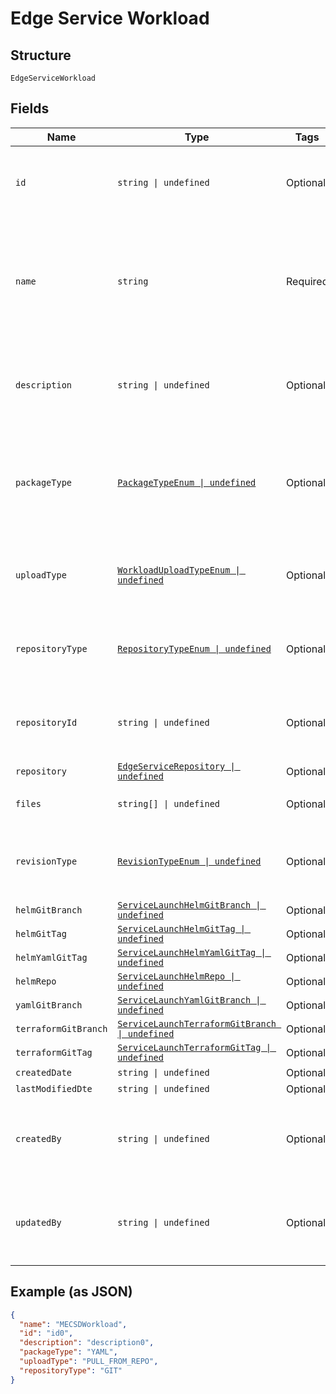 
# Edge Service Workload

## Structure

`EdgeServiceWorkload`

## Fields

| Name | Type | Tags | Description |
|  --- | --- | --- | --- |
| `id` | `string \| undefined` | Optional | **Constraints**: *Maximum Length*: `64`, *Pattern*: `^[a-zA-Z0-9\-_]+$` |
| `name` | `string` | Required | Name of the workload needs to be deployed.<br>**Constraints**: *Maximum Length*: `64`, *Pattern*: `^[a-zA-Z0-9\-_]+$` |
| `description` | `string \| undefined` | Optional | **Constraints**: *Maximum Length*: `500`, *Pattern*: `^[a-zA-Z0-9?$@#()\[\]'!,+\-=_:.&*%\s]+$` |
| `packageType` | [`PackageTypeEnum \| undefined`](../../doc/models/package-type-enum.md) | Optional | Deployment package type.<br>**Constraints**: *Maximum Length*: `100`, *Pattern*: `^[a-zA-Z0-9-_.]+$` |
| `uploadType` | [`WorkloadUploadTypeEnum \| undefined`](../../doc/models/workload-upload-type-enum.md) | Optional | **Constraints**: *Maximum Length*: `100`, *Pattern*: `^[a-zA-Z0-9-_.]+$` |
| `repositoryType` | [`RepositoryTypeEnum \| undefined`](../../doc/models/repository-type-enum.md) | Optional | **Constraints**: *Maximum Length*: `100`, *Pattern*: `^[a-zA-Z0-9-_.]+$` |
| `repositoryId` | `string \| undefined` | Optional | **Constraints**: *Maximum Length*: `64`, *Pattern*: `^[a-zA-Z0-9\-_]+$` |
| `repository` | [`EdgeServiceRepository \| undefined`](../../doc/models/edge-service-repository.md) | Optional | - |
| `files` | `string[] \| undefined` | Optional | **Constraints**: *Maximum Items*: `10000` |
| `revisionType` | [`RevisionTypeEnum \| undefined`](../../doc/models/revision-type-enum.md) | Optional | **Constraints**: *Maximum Length*: `64`, *Pattern*: `^[a-zA-Z0-9\-_]+$` |
| `helmGitBranch` | [`ServiceLaunchHelmGitBranch \| undefined`](../../doc/models/service-launch-helm-git-branch.md) | Optional | - |
| `helmGitTag` | [`ServiceLaunchHelmGitTag \| undefined`](../../doc/models/service-launch-helm-git-tag.md) | Optional | - |
| `helmYamlGitTag` | [`ServiceLaunchHelmYamlGitTag \| undefined`](../../doc/models/service-launch-helm-yaml-git-tag.md) | Optional | - |
| `helmRepo` | [`ServiceLaunchHelmRepo \| undefined`](../../doc/models/service-launch-helm-repo.md) | Optional | - |
| `yamlGitBranch` | [`ServiceLaunchYamlGitBranch \| undefined`](../../doc/models/service-launch-yaml-git-branch.md) | Optional | - |
| `terraformGitBranch` | [`ServiceLaunchTerraformGitBranch \| undefined`](../../doc/models/service-launch-terraform-git-branch.md) | Optional | - |
| `terraformGitTag` | [`ServiceLaunchTerraformGitTag \| undefined`](../../doc/models/service-launch-terraform-git-tag.md) | Optional | - |
| `createdDate` | `string \| undefined` | Optional | - |
| `lastModifiedDte` | `string \| undefined` | Optional | - |
| `createdBy` | `string \| undefined` | Optional | **Constraints**: *Maximum Length*: `500`, *Pattern*: `^[a-zA-Z0-9?$@#()\[\]'!,+\-=_:.&*%\s]+$` |
| `updatedBy` | `string \| undefined` | Optional | **Constraints**: *Maximum Length*: `500`, *Pattern*: `^[a-zA-Z0-9?$@#()\[\]'!,+\-=_:.&*%\s]+$` |

## Example (as JSON)

```json
{
  "name": "MECSDWorkload",
  "id": "id0",
  "description": "description0",
  "packageType": "YAML",
  "uploadType": "PULL_FROM_REPO",
  "repositoryType": "GIT"
}
```

